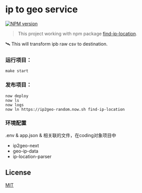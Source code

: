 # ip to geo service
  [![NPM version][npm-image]][npm-url]

> This project working with npm package [find-ip-location](https://github.com/liuwill/find-ip-location).

 🛰 This will transform ipb raw csv to destination.

### 运行项目：
```shell
make start
```

### 发布项目：

```shell
now deploy
now ls
now logs
now ln https://ip2geo-random.now.sh find-ip-location
```

### 环境配置
.env & app.json & 相关联的文件，在coding对象项目中
* ip2geo-next
* geo-ip-data
* ip-location-parser

## License

  [MIT](./LICENSE)


[npm-image]: https://img.shields.io/npm/v/find-ip-location.svg?style=flat-square
[npm-url]: https://npmjs.org/package/find-ip-location
